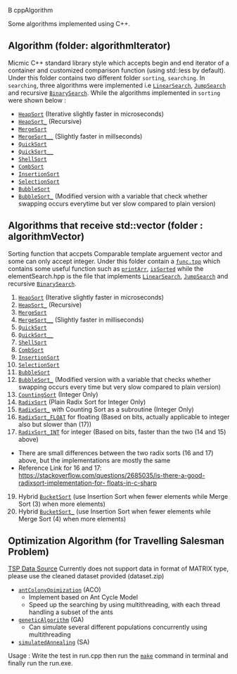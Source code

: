 B cppAlgorithm

Some algorithms implemented using C++.

## Algorithm (folder: algorithmIterator)
Micmic C++ standard library style which accepts begin and end iterator of a container and customized comparison function (using std::less by default). 
Under this folder contains two different folder `sorting`, `searching`. In `searching`, three algorithms were implemented i.e [`LinearSearch`](algorithmIterator/searching/elementSearch.tpp), [`JumpSearch`](algorithmIterator/searching/elementSearch.tpp) and recursive [`BinarySearch`](algorithmIterator/searching/elementSearch.tpp).
While the algorithms implemented in `sorting` were shown below :
- [`HeapSort`](algorithmIterator/sorting/selectionSort.tpp) (Iterative slightly faster in microseconds)
- [`HeapSort_`](algorithmIterator/sorting/selectionSort_.tpp) (Recursive)
- [`MergeSort`](algorithmIterator/sorting/mergeSort.tpp)
- [`MergeSort__`](algorithmIterator/sorting/mergeSort.tpp) (Slightly faster in millseconds)
- [`QuickSort`](algorithmIterator/sorting/quickSort.tpp)
- [`QuickSort__`](algorithmIterator/sorting/quickSort.tpp)
- [`ShellSort`](algorithmIterator/sorting/insertionSort.tpp)
- [`CombSort`](algorithmIterator/sorting/bubbleSort.tpp)
- [`InsertionSort`](algorithmIterator/sorting/insertionSort.tpp)
- [`SelectionSort`](algorithmIterator/sorting/selectionSort.tpp)
- [`BubbleSort`](algorithmIterator/sorting/bubbleSort.tpp)
- [`BubbleSort_`](algorithmIterator/sorting/bubbleSort.tpp) (Modified version with a variable that check whether swapping occurs everytime but ver slow compared to plain version)


## Algorithms that receive std::vector (folder : algorithmVector)

Sorting function that accpets Comparable template arguement vector and some can only accept integer.
Under this folder contain a [`func.tpp`](algorithmVector/func.tpp) which contains some useful function such as [`printArr`](algorithmVector/func.tpp), [`isSorted`](algorithmVector/func.tpp) while the elementSearch.hpp
is the file that implements [`LinearSearch`](algorithmVector/searching/elementSearch.tpp), [`JumpSearch`](algorithmVector/searching/elementSearch.tpp) and recursive [`BinarySearch`](algorithmVector/searching/elementSearch.tpp).
1. [`HeapSort`](algorithmVector/sorting/selectionSort.tpp) (Iterative slightly faster in microseconds)
2. [`HeapSort_`](algorithmVector/sorting/selectionSort.tpp) (Recursive)
3. [`MergeSort`](algorithmVector/sorting/mergeSort.tpp)
4. [`MergeSort__`](algorithmVector/sorting/mergeSort.tpp) (Slightly faster in milliseconds)
5. [`QuickSort`](algorithmVector/sorting/quickSort.tpp)
6. [`QuickSort__`](algorithmVector/sorting/quickSort.tpp)
7. [`ShellSort`](algorithmVector/sorting/insertionSort.tpp)
8. [`CombSort`](algorithmVector/sorting/bubbleSort.tpp)
9. [`InsertionSort`](algorithmVector/sorting/insertionSort.tpp)
10. [`SelectionSort`](algorithmVector/sorting/selectionSort.tpp)
11. [`BubbleSort`](algorithmVector/sorting/bubbleSort.tpp)
12. [`BubbleSort_`](algorithmVector/sorting/bubbleSort.tpp) (Modified version with a variable that checks whether swapping occurs every time but very slow compared to plain version)
13. [`CountingSort`](algorithmVector/sorting/countingSort.tpp) (Integer Only)
14. [`RadixSort`](algorithmVector/sorting/radixSort.tpp) (Plain Radix Sort for Integer Only)
15. [`RadixSort_`](algorithmVector/sorting/radixSort.tpp) with Counting Sort as a subroutine (Integer Only)
16. [`RadixSort_FLOAT`](algorithmVector/sorting/radixSort.tpp) for floating (Based on bits, actually applicable to integer also but slower than (17))
17. [`RadixSort_INT`](algorithmVector/sorting/radixSort.tpp) for integer (Based on bits, faster than the two (14 and 15) above)
  - There are small differences between the two radix sorts (16 and 17) above, but the implementations are mostly the same
  - Reference Link for 16 and 17: [https://stackoverflow.com/questions/2685035/is-there-a-good-radixsort-implementation-for-
    floats-in-c-sharp](https://stackoverflow.com/questions/2685035/is-there-a-good-radixsort-implementation-for-floats-in-c-sharp)
19. Hybrid [`BucketSort`](algorithmVector/sorting/bucketSort.tpp) (use Insertion Sort when fewer elements while Merge Sort (3) when more elements)
20. Hybrid [`BucketSort_`](algorithmVector/sorting/bucketSort.tpp) (use Insertion Sort when fewer elements while Merge Sort (4) when more elements)

## Optimization Algorithm (for Travelling Salesman Problem)
[TSP Data Source](http://comopt.ifi.uni-heidelberg.de/software/TSPLIB95/tsp/)
Currently does not support data in format of MATRIX type, please use the cleaned dataset provided (dataset.zip)
- [`antColonyOpimization`](tspAlgorithm/antColonyOptimization.cpp) (ACO)
  - Implement based on Ant Cycle Model
  - Speed up the searching by using multithreading, with each thread handling a subset of the ants
- [`geneticAlgorithm`](tspAlgorithm/geneticAlgorithm.cpp) (GA)
  - Can simulate several different populations concurrently using multithreading
- [`simulatedAnnealing`](tspAlgorithm/simulatedAnnealing.cpp) (SA)


Usage :
Write the test in run.cpp then run the [`make`](tspAlgorithm/Makefile) command in terminal and finally run the run.exe.
